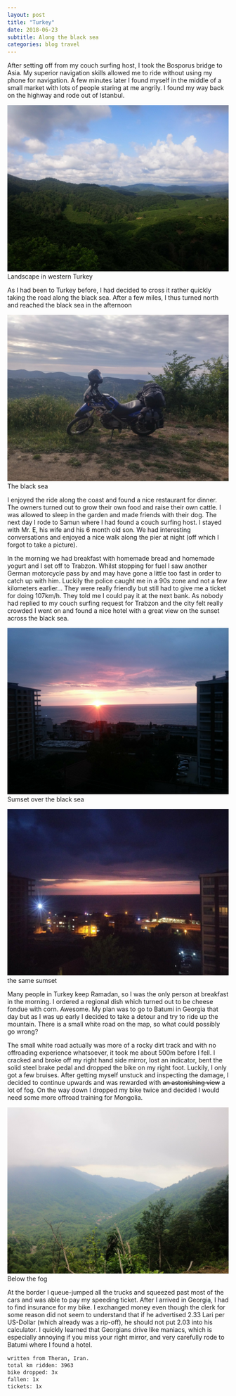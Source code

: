```yaml
--- 
layout: post 
title: "Turkey"
date: 2018-06-23
subtitle: Along the black sea
categories: blog travel
---
```


After setting off from my couch surfing host, I took the Bosporus bridge to Asia. My superior navigation skills allowed me to ride without using my phone for navigation. A few minutes later I found myself in the middle of a small market with lots of people staring at me angrily. I found my way back on the highway and rode out of Istanbul.

![Landscape in western Turkey][img1]
Landscape in western Turkey

As I had been to Turkey before, I had decided to cross it rather quickly taking the road along the black sea. After a few miles, I thus turned north and reached the black sea in the afternoon

![The black sea][img2]
The black sea

I enjoyed the ride along the coast and found a nice restaurant for dinner. The owners turned out to grow their own food and raise their own cattle. I was allowed to sleep in the garden and made friends with their dog. The next day I rode to Samun where I had found a couch surfing host. I stayed with Mr. E, his wife and his 6 month old son. We had interesting conversations and enjoyed a nice walk along the pier at night (off which I forgot to take a picture).

In the morning we had breakfast with homemade bread and homemade yogurt and I set off to Trabzon. Whilst stopping for fuel I saw another German motorcycle pass by and may have gone a little too fast in order to catch up with him. Luckily the police caught me in a 90s zone and not a few kilometers earlier… They were really friendly but still had to give me a ticket for doing 107km/h. They told me I could pay it at the next bank. As nobody had replied to my couch surfing request for Trabzon and the city felt really crowded I went on and found a nice hotel with a great view on the sunset across the black sea.

![Sunset over the black sea][img3]
Sumset over the black sea

![again sunset over the black sea][img4]
the same sumset

Many people in Turkey keep Ramadan, so I was the only person at breakfast in the morning. I ordered a regional dish which turned out to be cheese fondue with corn. Awesome. My plan was to go to Batumi in Georgia that day but as I was up early I decided to take a detour and try to ride up the mountain. There is a small white road on the map, so what could possibly go wrong?

The small white road actually was more of a rocky dirt track and with no offroading experience whatsoever, it took me about 500m before I fell. I cracked and broke off my right hand side mirror, lost an indicator, bent the solid steel brake pedal and dropped the bike on my right foot. Luckily, I only got a few bruises. After getting myself unstuck and inspecting the damage, I decided to continue upwards and was rewarded with ~~an astonishing view~~ a lot of fog. On the way down I dropped my bike twice and decided I would need some more offroad training for Mongolia.

![below the fog][img5]
Below the fog

At the border I queue-jumped all the trucks and squeezed past most of the cars and was able to pay my speeding ticket. After I arrived in Georgia, I had to find insurance for my bike. I exchanged money even though the clerk for some reason did not seem to understand that if he advertised 2.33 Lari per US-Dollar (which already was a rip-off), he should not put 2.03 into his calculator. I quickly learned that Georgians drive like maniacs, which is especially annoying if you miss your right mirror, and very carefully rode to Batumi where I found a hotel.

```
written from Theran, Iran.
total km ridden: 3963
bike dropped: 3x
fallen: 1x
tickets: 1x
```

[img1]: /img/20180623-turkey-01.jpg "Landscape in western Turkey"
[img2]: /img/20180623-turkey-02.jpg "The black sea"
[img3]: /img/20180623-turkey-03.jpg "Sunset over the black sea"
[img4]: /img/20180623-turkey-04.jpg "again sunset over the black sea"
[img5]: /img/20180623-turkey-05.jpg "below the fog"
